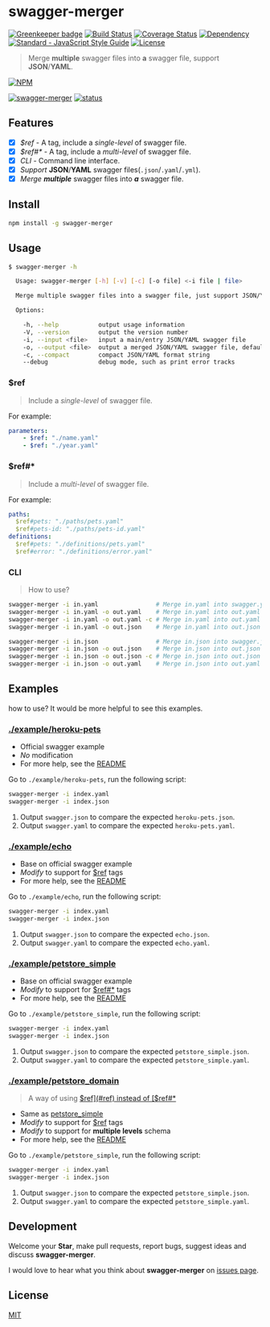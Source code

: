 # swagger-merger

[![Greenkeeper badge](https://badges.greenkeeper.io/WindomZ/swagger-merger.svg)](https://greenkeeper.io/)
[![Build Status](https://travis-ci.org/WindomZ/swagger-merger.svg?branch=master)](https://travis-ci.org/WindomZ/swagger-merger)
[![Coverage Status](https://coveralls.io/repos/github/WindomZ/swagger-merger/badge.svg?branch=master)](https://coveralls.io/github/WindomZ/swagger-merger?branch=master)
[![Dependency](https://david-dm.org/WindomZ/swagger-merger.svg)](https://david-dm.org/WindomZ/swagger-merger)
[![Standard - JavaScript Style Guide](https://img.shields.io/badge/code_style-standard-brightgreen.svg)](https://standardjs.com/)
[![License](https://img.shields.io/badge/license-MIT-green.svg)](https://opensource.org/licenses/MIT)

> Merge **multiple** swagger files into **a** swagger file, support **JSON**/**YAML**.

[![NPM](https://nodei.co/npm/swagger-merger.png)](https://nodei.co/npm/swagger-merger/)

[![swagger-merger](https://img.shields.io/npm/v/swagger-merger.svg)](https://www.npmjs.com/package/swagger-merger)
[![status](https://img.shields.io/badge/status-stable-green.svg)](https://www.npmjs.com/package/swagger-merger)

## Features

- [x] _$ref_ - A tag, include a _single-level_ of swagger file.
- [x] _$ref#*_ - A tag, include a _multi-level_ of swagger file.
- [x] _CLI_ - Command line interface.
- [x] _Support_ **JSON**/**YAML** swagger files(`.json`/`.yaml`/`.yml`).
- [x] _Merge_ ***multiple*** swagger files into ***a*** swagger file.

## Install

```bash
npm install -g swagger-merger
```

## Usage

```bash
$ swagger-merger -h

  Usage: swagger-merger [-h] [-v] [-c] [-o file] <-i file | file>

  Merge multiple swagger files into a swagger file, just support JSON/YAML.

  Options:

    -h, --help           output usage information
    -V, --version        output the version number
    -i, --input <file>   input a main/entry JSON/YAML swagger file
    -o, --output <file>  output a merged JSON/YAML swagger file, default is `swagger.*`
    -c, --compact        compact JSON/YAML format string
    --debug              debug mode, such as print error tracks
```

### $ref

> Include a _single-level_ of swagger file.

For example:
```yaml
parameters:
    - $ref: "./name.yaml"
    - $ref: "./year.yaml"
```

### $ref#*

> Include a _multi-level_ of swagger file.

For example:
```yaml
paths:
  $ref#pets: "./paths/pets.yaml"
  $ref#pets-id: "./paths/pets-id.yaml"
definitions:
  $ref#pets: "./definitions/pets.yaml"
  $ref#error: "./definitions/error.yaml"
```

### CLI

> How to use?

```bash
swagger-merger -i in.yaml                # Merge in.yaml into swagger.yaml
swagger-merger -i in.yaml -o out.yaml    # Merge in.yaml into out.yaml
swagger-merger -i in.yaml -o out.yaml -c # Merge in.yaml into out.yaml and compress it
swagger-merger -i in.yaml -o out.json    # Merge in.yaml into out.json

swagger-merger -i in.json                # Merge in.json into swagger.json
swagger-merger -i in.json -o out.json    # Merge in.json into out.json
swagger-merger -i in.json -o out.json -c # Merge in.json into out.json and compress it
swagger-merger -i in.json -o out.yaml    # Merge in.json into out.yaml
```

## Examples

how to use? It would be more helpful to see this examples.

### [./example/heroku-pets](https://github.com/WindomZ/swagger-merger/tree/master/example/heroku-pets)

- Official swagger example
- _No_ modification
- For more help, see the [README](https://github.com/WindomZ/swagger-merger/tree/master/example/heroku-pets/README.md#readme)

Go to `./example/heroku-pets`, run the following script: 
```bash
swagger-merger -i index.yaml
swagger-merger -i index.json
```

1. Output `swagger.json` to compare the expected `heroku-pets.json`.
1. Output `swagger.yaml` to compare the expected `heroku-pets.yaml`.

### [./example/echo](https://github.com/WindomZ/swagger-merger/tree/master/example/echo)

- Base on official swagger example
- _Modify_ to support for [$ref](#ref) tags
- For more help, see the [README](https://github.com/WindomZ/swagger-merger/tree/master/example/echo/README.md#readme)

Go to `./example/echo`, run the following script: 
```bash
swagger-merger -i index.yaml
swagger-merger -i index.json
```

1. Output `swagger.json` to compare the expected `echo.json`.
1. Output `swagger.yaml` to compare the expected `echo.yaml`.

### [./example/petstore_simple](https://github.com/WindomZ/swagger-merger/tree/master/example/petstore_simple)

- Base on official swagger example
- _Modify_ to support for [$ref#*](#ref-1) tags
- For more help, see the [README](https://github.com/WindomZ/swagger-merger/tree/master/example/petstore_simple/README.md#readme)

Go to `./example/petstore_simple`, run the following script: 
```bash
swagger-merger -i index.yaml
swagger-merger -i index.json
```

1. Output `swagger.json` to compare the expected `petstore_simple.json`.
1. Output `swagger.yaml` to compare the expected `petstore_simple.yaml`.

### [./example/petstore_domain](https://github.com/WindomZ/swagger-merger/tree/master/example/petstore_domain)

> A way of using [$ref](#ref) instead of [$ref#*](#ref-1)

- Same as [petstore_simple](#examplepetstore_simple)
- _Modify_ to support for [$ref](#ref) tags
- _Modify_ to support for **multiple levels** schema
- For more help, see the [README](https://github.com/WindomZ/swagger-merger/tree/master/example/petstore_domain/README.md#readme)

Go to `./example/petstore_simple`, run the following script: 
```bash
swagger-merger -i index.yaml
swagger-merger -i index.json
```

1. Output `swagger.json` to compare the expected `petstore_simple.json`.
1. Output `swagger.yaml` to compare the expected `petstore_simple.yaml`.

## Development

Welcome your **Star**, make pull requests, report bugs, suggest ideas and discuss **swagger-merger**.

I would love to hear what you think about **swagger-merger** on [issues page](https://github.com/WindomZ/swagger-merger/issues).

## License

[MIT](https://github.com/WindomZ/swagger-merger/blob/master/LICENSE)
